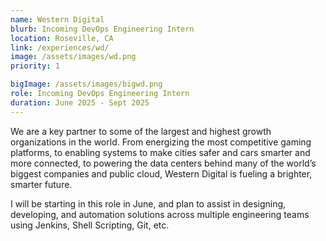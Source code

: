 ```yaml
---
name: Western Digital
blurb: Incoming DevOps Engineering Intern
location: Roseville, CA
link: /experiences/wd/
image: /assets/images/wd.png
priority: 1

bigImage: /assets/images/bigwd.png
role: Incoming DevOps Engineering Intern
duration: June 2025 - Sept 2025
---
```


We are a key partner to some of the largest and highest growth organizations in the world. From energizing the most competitive gaming platforms, to enabling systems to make cities safer and cars smarter and more connected, to powering the data centers behind many of the world’s biggest companies and public cloud, Western Digital is fueling a brighter, smarter future.

I will be starting in this role in June, and plan to assist in designing, developing, and automation solutions across multiple engineering teams using Jenkins, Shell Scripting, Git, etc.
